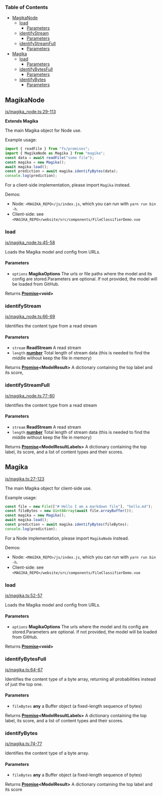 <!-- Generated by documentation.js. Update this documentation by updating the source code. -->

### Table of Contents

*   [MagikaNode][1]
    *   [load][2]
        *   [Parameters][3]
    *   [identifyStream][4]
        *   [Parameters][5]
    *   [identifyStreamFull][6]
        *   [Parameters][7]
*   [Magika][8]
    *   [load][9]
        *   [Parameters][10]
    *   [identifyBytesFull][11]
        *   [Parameters][12]
    *   [identifyBytes][13]
        *   [Parameters][14]

## MagikaNode

[js/magika\_node.ts:29-113][15]

**Extends Magika**

The main Magika object for Node use.

Example usage:

```js
import { readFile } from "fs/promises";
import { MagikaNode as Magika } from "magika";
const data = await readFile("some file");
const magika = new Magika();
await magika.load();
const prediction = await magika.identifyBytes(data);
console.log(prediction);
```

For a client-side implementation, please import `Magika` instead.

Demos:

*   Node: `<MAGIKA_REPO>/js/index.js`, which you can run with `yarn run bin -h`.
*   Client-side: see `<MAGIKA_REPO>/website/src/components/FileClassifierDemo.vue`

### load

[js/magika\_node.ts:45-58][16]

Loads the Magika model and config from URLs.

#### Parameters

*   `options` **MagikaOptions** The urls or file paths where the model and its config are stored.Parameters are optional. If not provided, the model will be loaded from GitHub.

Returns **[Promise][17]\<void>**&#x20;

### identifyStream

[js/magika\_node.ts:66-69][18]

Identifies the content type from a read stream

#### Parameters

*   `stream` **ReadStream** A read stream
*   `length` **[number][19]** Total length of stream data (this is needed to find the middle without keep the file in memory)

Returns **[Promise][17]\<ModelResult>** A dictionary containing the top label and its score,

### identifyStreamFull

[js/magika\_node.ts:77-80][20]

Identifies the content type from a read stream

#### Parameters

*   `stream` **ReadStream** A read stream
*   `length` **[number][19]** Total length of stream data (this is needed to find the middle without keep the file in memory)

Returns **[Promise][17]\<ModelResultLabels>** A dictionary containing the top label, its score, and a list of content types and their scores.

## Magika

[js/magika.ts:27-123][21]

The main Magika object for client-side use.

Example usage:

```js
const file = new File(["# Hello I am a markdown file"], "hello.md");
const fileBytes = new Uint8Array(await file.arrayBuffer());
const magika = new Magika();
await magika.load();
const prediction = await magika.identifyBytes(fileBytes);
console.log(prediction);
```

For a Node implementation, please import `MagikaNode` instead.

Demos:

*   Node: `<MAGIKA_REPO>/js/index.js`, which you can run with `yarn run bin -h`.
*   Client-side: see `<MAGIKA_REPO>/website/src/components/FileClassifierDemo.vue`

### load

[js/magika.ts:52-57][22]

Loads the Magika model and config from URLs.

#### Parameters

*   `options` **MagikaOptions** The urls where the model and its config are stored.Parameters are optional. If not provided, the model will be loaded from GitHub.

Returns **[Promise][17]\<void>**&#x20;

### identifyBytesFull

[js/magika.ts:64-67][23]

Identifies the content type of a byte array, returning all probabilities instead of just the top one.

#### Parameters

*   `fileBytes` **any** a Buffer object (a fixed-length sequence of bytes)

Returns **[Promise][17]\<ModelResultLabels>** A dictionary containing the top label, its score, and a list of content types and their scores.

### identifyBytes

[js/magika.ts:74-77][24]

Identifies the content type of a byte array.

#### Parameters

*   `fileBytes` **any** a Buffer object (a fixed-length sequence of bytes)

Returns **[Promise][17]\<ModelResult>** A dictionary containing the top label and its score

[1]: #magikanode

[2]: #load

[3]: #parameters

[4]: #identifystream

[5]: #parameters-1

[6]: #identifystreamfull

[7]: #parameters-2

[8]: #magika

[9]: #load-1

[10]: #parameters-3

[11]: #identifybytesfull

[12]: #parameters-4

[13]: #identifybytes

[14]: #parameters-5

[15]: https://github.com/google/magika/blob/f270641b2ed048f8ba7b454f0dcf3c32b8f5a27a/js/magika_node.ts#L29-L113 "Source code on GitHub"

[16]: https://github.com/google/magika/blob/f270641b2ed048f8ba7b454f0dcf3c32b8f5a27a/js/magika_node.ts#L45-L58 "Source code on GitHub"

[17]: https://developer.mozilla.org/docs/Web/JavaScript/Reference/Global_Objects/Promise

[18]: https://github.com/google/magika/blob/f270641b2ed048f8ba7b454f0dcf3c32b8f5a27a/js/magika_node.ts#L66-L69 "Source code on GitHub"

[19]: https://developer.mozilla.org/docs/Web/JavaScript/Reference/Global_Objects/Number

[20]: https://github.com/google/magika/blob/f270641b2ed048f8ba7b454f0dcf3c32b8f5a27a/js/magika_node.ts#L77-L80 "Source code on GitHub"

[21]: https://github.com/google/magika/blob/f270641b2ed048f8ba7b454f0dcf3c32b8f5a27a/js/magika.ts#L27-L123 "Source code on GitHub"

[22]: https://github.com/google/magika/blob/f270641b2ed048f8ba7b454f0dcf3c32b8f5a27a/js/magika.ts#L52-L57 "Source code on GitHub"

[23]: https://github.com/google/magika/blob/f270641b2ed048f8ba7b454f0dcf3c32b8f5a27a/js/magika.ts#L64-L67 "Source code on GitHub"

[24]: https://github.com/google/magika/blob/f270641b2ed048f8ba7b454f0dcf3c32b8f5a27a/js/magika.ts#L74-L77 "Source code on GitHub"
